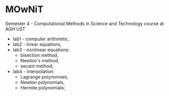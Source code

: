 # MOwNiT
Semester 4 - Computational Methods in Science and Technology course at AGH UST

- lab1 - computer arithmetic,
- lab2 - linear equations,
- lab3 - nonlinear equations:
  - bisection method,
  - Newton's method,
  - secant method;
- lab4 - interpolation:
  - Lagrange polynomials,
  - Newton polynomials,
  - Hermite polynomials;
